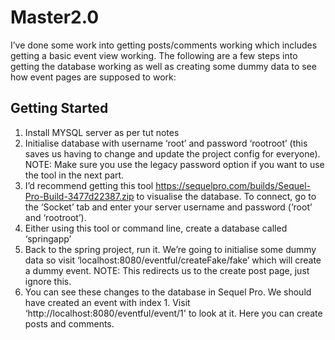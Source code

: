 # Master2.0

I’ve done some work into getting posts/comments working which includes getting a basic event view working. The following are a few steps into getting the database working as well as creating some dummy data to see how event pages are supposed to work:

## Getting Started

1. Install MYSQL server as per tut notes  
2. Initialise database with username ‘root’ and password ‘rootroot’ (this saves us having to change and update the project config for everyone). NOTE: Make sure you use the legacy password option if you want to use the tool in the next part.
3. I’d recommend getting this tool https://sequelpro.com/builds/Sequel-Pro-Build-3477d22387.zip to visualise the database. To connect, go to the ‘Socket’ tab and enter your server username and password (‘root’ and ‘rootroot’). 
4. Either using this tool or command line, create a database called ‘springapp’
5. Back to the spring project, run it. We’re going to initialise some dummy data so visit ‘localhost:8080/eventful/createFake/fake’ which will create a dummy event. NOTE: This redirects us to the create post page, just ignore this.
6. You can see these changes to the database in Sequel Pro. We should have created an event with index 1. Visit ‘http://localhost:8080/eventful/event/1' to look at it. Here you can create posts and comments. 
